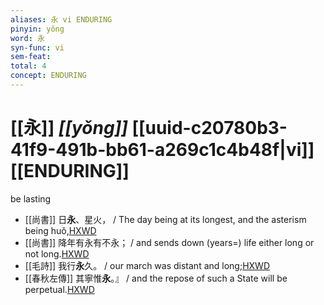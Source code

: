 ```yaml
---
aliases: 永 vi ENDURING
pinyin: yǒng
word: 永
syn-func: vi
sem-feat: 
total: 4
concept: ENDURING 
---
```

# [[永]] *[[yǒng]]*  [[uuid-c20780b3-41f9-491b-bb61-a269c1c4b48f|vi]] [[ENDURING]]
be lasting
 - [[尚書]] 日**永**、星火， / The day being at its longest, and the asterism being huǒ,[HXWD](https://hxwd.org/textview.html?location=KR1b0001_tls_001-2a.35)
 - [[尚書]] 降年有永有不永； / and sends down (years=) life either long or not long.[HXWD](https://hxwd.org/textview.html?location=KR1b0001_tls_024-2a.10)
 - [[毛詩]] 我行**永**久。 / our march was distant and long;[HXWD](https://hxwd.org/textview.html?location=KR1c0001_tls_017-52a.5)
 - [[春秋左傳]] 其寧惟**永**。』 / and the repose of such a State will be perpetual.[HXWD](https://hxwd.org/textview.html?location=KR1e0001_tls_009-293a.18)